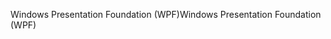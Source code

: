 <span data-ttu-id="6c54a-101">Windows Presentation Foundation (WPF)</span><span class="sxs-lookup"><span data-stu-id="6c54a-101">Windows Presentation Foundation (WPF)</span></span>